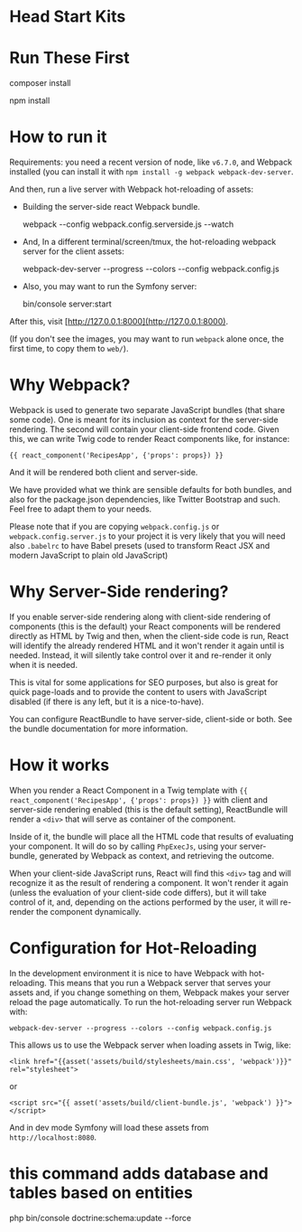 Head Start Kits
=====================


Run These First
================

composer install

npm install


How to run it
=============

Requirements: you need a recent version of node, like `v6.7.0`, and Webpack installed
(you can install it with `npm install -g webpack webpack-dev-server`.

And then, run a live server with Webpack hot-reloading of assets:

* Building the server-side react Webpack bundle.
    
    webpack --config webpack.config.serverside.js --watch

* And, In a different terminal/screen/tmux, the hot-reloading webpack server for the client assets:

    webpack-dev-server --progress --colors --config webpack.config.js

* Also, you may want to run the Symfony server:

    bin/console server:start

After this, visit [http://127.0.0.1:8000](http://127.0.0.1:8000).

(If you don't see the images, you may want to run `webpack` alone once, the first time, to copy them to `web/`).


Why Webpack?
===========

Webpack is used to generate two separate JavaScript bundles (that share some code). One is meant for its inclusion
 as context for the server-side rendering. The second will contain your client-side frontend code. Given this,
  we can write Twig code to render React components like, for instance:

    {{ react_component('RecipesApp', {'props': props}) }}

And it will be rendered both client and server-side.

We have provided what we think are sensible defaults for both bundles, and also for the package.json dependencies,
 like Twitter Bootstrap and such. Feel free to adapt them to your needs.

Please note that if you are copying `webpack.config.js` or `webpack.config.server.js` to your project it is very
 likely that you will need also `.babelrc` to have Babel presets (used to transform React JSX and modern
  JavaScript to plain old JavaScript)

Why Server-Side rendering?
==========================

If you enable server-side rendering along with client-side rendering of components (this is the default)
your React components will be rendered directly as HTML by Twig and then, when the client-side code is run,
React will identify the already rendered HTML and it won't render it again until is needed. Instead, it
will silently take control over it and re-render it only when it is needed.

This is vital for some applications for SEO purposes, but also is great for quick page-loads and to provide
the content to users with JavaScript disabled (if there is any left, but it is a nice-to-have).

You can configure ReactBundle to have server-side, client-side or both. See the bundle documentation for
more information.



How it works
============

When you render a React Component in a Twig template with `{{ react_component('RecipesApp', {'props': props}) }}`
 with client and server-side rendering enabled (this is the default setting), ReactBundle will render a `<div>`
 that will serve as container of the component.

Inside of it, the bundle will place all the HTML code that results of evaluating your component. It will do
so by calling `PhpExecJs`, using your server-bundle, generated by Webpack as context, and retrieving the outcome.

When your client-side JavaScript runs, React will find this `<div>` tag and will recognize it as the result
of rendering a component. It won't render it again (unless the evaluation of your client-side code differs),
but it will take control of it, and, depending on the actions performed by the user, it will re-render the
component dynamically.

Configuration for Hot-Reloading
===============================

In the development environment it is nice to have Webpack with hot-reloading. This means that you run a Webpack server
 that serves your assets and, if you change something on them, Webpack makes your server reload the page automatically.
  To run the hot-reloading server run Webpack with:

    webpack-dev-server --progress --colors --config webpack.config.js

This allows us to use the Webpack server when loading assets in Twig, like:

    <link href="{{asset('assets/build/stylesheets/main.css', 'webpack')}}" rel="stylesheet">

or

    <script src="{{ asset('assets/build/client-bundle.js', 'webpack') }}"></script>

And in dev mode Symfony will load these assets from `http://localhost:8080`.


this command adds database and tables based on entities
================================================

php bin/console doctrine:schema:update --force
